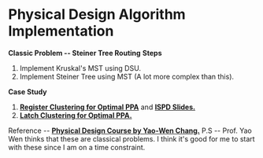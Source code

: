 # Physical Design Algorithm Implementation

**Classic Problem -- Steiner Tree Routing**
**Steps**
1. Implement Kruskal's MST using DSU.
2. Implement Steiner Tree using MST (A lot more complex than this).

**Case Study**
1. [**Register Clustering for Optimal PPA**](https://dl.acm.org/doi/10.1145/3299902.3309753) and [**ISPD Slides.**](http://ispd.cc/slides/2019/2_placement_GracefulReg.pdf)
2. [**Latch Clustering for Optimal PPA.**](https://dl.acm.org/doi/abs/10.5555/3437539.3437769)

Reference -- [**Physical Design Course by Yao-Wen Chang.**](https://github.com/Daikon-Sun/Physical-Design-for-Nanometer-ICs)
P.S -- Prof. Yao Wen thinks that these are classical problems. I think it's good for me to start with these since I am on a time constraint.


